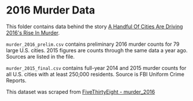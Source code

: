 # 2016 Murder Data

This folder contains data behind the story [A Handful Of Cities Are Driving 2016's Rise In Murder](http://fivethirtyeight.com/features/a-handful-of-cities-are-driving-2016s-rise-in-murders/).

`murder_2016_prelim.csv` contains preliminary 2016 murder counts for 79 large U.S. cities. 2015 figures are counts through the same data a year ago. Sources are listed in the file.

`murder_2015_final.csv` contains full-year 2014 and 2015 murder counts for all U.S. cities with at least 250,000 residents. Source is FBI Uniform Crime Reports.

This dataset was scraped from [FiveThirtyEight - murder_2016](https://github.com//fivethirtyeight/data/tree/master/murder_2016)